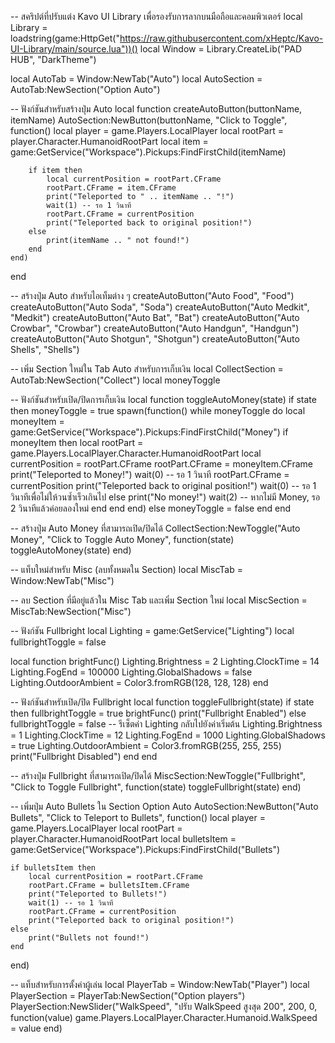 -- สคริปต์ที่ปรับแต่ง Kavo UI Library เพื่อรองรับการลากบนมือถือและคอมพิวเตอร์
local Library = loadstring(game:HttpGet("https://raw.githubusercontent.com/xHeptc/Kavo-UI-Library/main/source.lua"))()
local Window = Library.CreateLib("PAD HUB", "DarkTheme")

local AutoTab = Window:NewTab("Auto")
local AutoSection = AutoTab:NewSection("Option Auto")

-- ฟังก์ชันสำหรับสร้างปุ่ม Auto
local function createAutoButton(buttonName, itemName)
    AutoSection:NewButton(buttonName, "Click to Toggle", function()
        local player = game.Players.LocalPlayer
        local rootPart = player.Character.HumanoidRootPart
        local item = game:GetService("Workspace").Pickups:FindFirstChild(itemName)

        if item then
            local currentPosition = rootPart.CFrame
            rootPart.CFrame = item.CFrame
            print("Teleported to " .. itemName .. "!")
            wait(1) -- รอ 1 วินาที
            rootPart.CFrame = currentPosition
            print("Teleported back to original position!")
        else
            print(itemName .. " not found!")
        end
    end)
end

-- สร้างปุ่ม Auto สำหรับไอเท็มต่าง ๆ
createAutoButton("Auto Food", "Food")
createAutoButton("Auto Soda", "Soda")
createAutoButton("Auto Medkit", "Medkit")
createAutoButton("Auto Bat", "Bat")
createAutoButton("Auto Crowbar", "Crowbar")
createAutoButton("Auto Handgun", "Handgun")
createAutoButton("Auto Shotgun", "Shotgun")
createAutoButton("Auto Shells", "Shells")

-- เพิ่ม Section ใหม่ใน Tab Auto สำหรับการเก็บเงิน
local CollectSection = AutoTab:NewSection("Collect")
local moneyToggle

-- ฟังก์ชันสำหรับเปิด/ปิดการเก็บเงิน
local function toggleAutoMoney(state)
    if state then
        moneyToggle = true
        spawn(function()
            while moneyToggle do
                local moneyItem = game:GetService("Workspace").Pickups:FindFirstChild("Money")
                if moneyItem then
                    local rootPart = game.Players.LocalPlayer.Character.HumanoidRootPart
                    local currentPosition = rootPart.CFrame
                    rootPart.CFrame = moneyItem.CFrame
                    print("Teleported to Money!")
                    wait(0) -- รอ 1 วินาที
                    rootPart.CFrame = currentPosition
                    print("Teleported back to original position!")
                    wait(0) -- รอ 1 วินาทีเพื่อไม่ให้วนซ้ำเร็วเกินไป
                else
                    print("No money!")
                    wait(2) -- หากไม่มี Money, รอ 2 วินาทีแล้วค่อยลองใหม่
                end
            end
        end)
    else
        moneyToggle = false
    end
end

-- สร้างปุ่ม Auto Money ที่สามารถเปิด/ปิดได้
CollectSection:NewToggle("Auto Money", "Click to Toggle Auto Money", function(state)
    toggleAutoMoney(state)
end)

-- แท็บใหม่สำหรับ Misc (ลบทั้งหมดใน Section)
local MiscTab = Window:NewTab("Misc")

-- ลบ Section ที่มีอยู่แล้วใน Misc Tab และเพิ่ม Section ใหม่
local MiscSection = MiscTab:NewSection("Misc")

-- ฟังก์ชัน Fullbright
local Lighting = game:GetService("Lighting")
local fullbrightToggle = false

local function brightFunc()
    Lighting.Brightness = 2
    Lighting.ClockTime = 14
    Lighting.FogEnd = 100000
    Lighting.GlobalShadows = false
    Lighting.OutdoorAmbient = Color3.fromRGB(128, 128, 128)
end

-- ฟังก์ชันสำหรับเปิด/ปิด Fullbright
local function toggleFullbright(state)
    if state then
        fullbrightToggle = true
        brightFunc()
        print("Fullbright Enabled")
    else
        fullbrightToggle = false
        -- รีเซ็ตค่า Lighting กลับไปยังค่าเริ่มต้น
        Lighting.Brightness = 1
        Lighting.ClockTime = 12
        Lighting.FogEnd = 1000
        Lighting.GlobalShadows = true
        Lighting.OutdoorAmbient = Color3.fromRGB(255, 255, 255)
        print("Fullbright Disabled")
    end
end

-- สร้างปุ่ม Fullbright ที่สามารถเปิด/ปิดได้
MiscSection:NewToggle("Fullbright", "Click to Toggle Fullbright", function(state)
    toggleFullbright(state)
end)

-- เพิ่มปุ่ม Auto Bullets ใน Section Option Auto
AutoSection:NewButton("Auto Bullets", "Click to Teleport to Bullets", function()
    local player = game.Players.LocalPlayer
    local rootPart = player.Character.HumanoidRootPart
    local bulletsItem = game:GetService("Workspace").Pickups:FindFirstChild("Bullets")

    if bulletsItem then
        local currentPosition = rootPart.CFrame
        rootPart.CFrame = bulletsItem.CFrame
        print("Teleported to Bullets!")
        wait(1) -- รอ 1 วินาที
        rootPart.CFrame = currentPosition
        print("Teleported back to original position!")
    else
        print("Bullets not found!")
    end
end)

-- แท็บสำหรับการตั้งค่าผู้เล่น
local PlayerTab = Window:NewTab("Player")
local PlayerSection = PlayerTab:NewSection("Option players")
PlayerSection:NewSlider("WalkSpeed", "ปรับ WalkSpeed สูงสุด 200", 200, 0, function(value)
    game.Players.LocalPlayer.Character.Humanoid.WalkSpeed = value
end)











